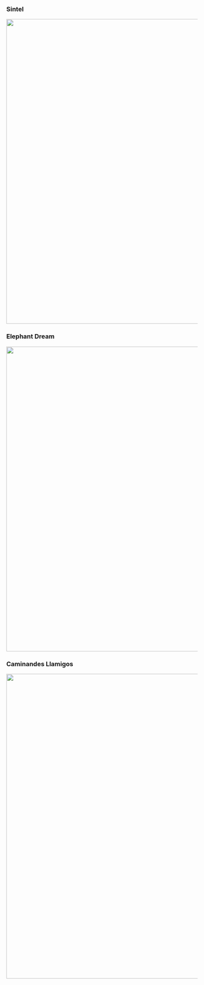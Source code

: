### Sintel

<!-- <img src=http://3.bp.blogspot.com/_TdFC0jk6wv0/TKWJQ9YmIvI/AAAAAAAABkE/sMYok-s_cu0/s1600/2010-07-27_sintel.jpg /> -->

<img src=https://i.ytimg.com/vi/c2gB83g_HSc/maxresdefault.jpg width=800 />

### Elephant Dream

<img src=http://2.bp.blogspot.com/_LS6bE4QbJPI/SEaswP0N5RI/AAAAAAAABuY/3ycRH8F3Ihc/s1600/2008-06-04_225138.png width=800 />


### Caminandes Llamigos

<img src=https://upload.wikimedia.org/wikipedia/commons/a/aa/Blender_Foundation_-_Caminandes_-_Episode_3_-_Llamigos_-_Cover_thumbnail.png width=800 />
